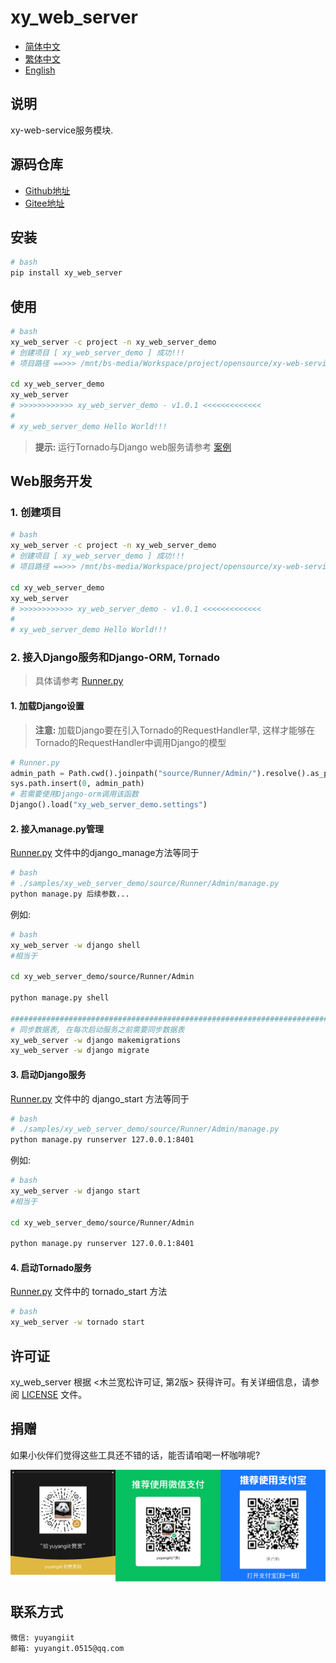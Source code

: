<!--
 * @Author: 余洋 yuyangit.0515@qq.com
 * @Date: 2024-10-18 13:02:23
 * @LastEditors: 余洋 yuyangit.0515@qq.com
 * @LastEditTime: 2024-10-23 20:51:38
 * @FilePath: /xy_web_server/README.md
 * @Description: 这是默认设置,请设置`customMade`, 打开koroFileHeader查看配置 进行设置: https://github.com/OBKoro1/koro1FileHeader/wiki/%E9%85%8D%E7%BD%AE
-->
# xy_web_server

- [简体中文](readme/README_zh_CN.md)
- [繁体中文](readme/README_zh_TW.md)
- [English](readme/README_en.md)

## 说明

xy-web-service服务模块.

## 源码仓库

- <a href="https://github.com/xy-web-service/xy_web_server.git" target="_blank">Github地址</a>  
- <a href="https://gitee.com/xy-web-service/xy_web_server.git" target="_blank">Gitee地址</a>

## 安装

```bash
# bash
pip install xy_web_server
```

## 使用

```bash
# bash
xy_web_server -c project -n xy_web_server_demo
# 创建项目 [ xy_web_server_demo ] 成功!!!
# 项目路径 ==>>> /mnt/bs-media/Workspace/project/opensource/xy-web-service/xy_web_server/test/xy_web_server_demo

cd xy_web_server_demo
xy_web_server
# >>>>>>>>>>>> xy_web_server_demo - v1.0.1 <<<<<<<<<<<<<
#
# xy_web_server_demo Hello World!!!
```

> <b>提示: </b> 运行Tornado与Django web服务请参考 [案例](./samples/xy_web_server_demo)

## Web服务开发

### 1. 创建项目
```bash
# bash
xy_web_server -c project -n xy_web_server_demo
# 创建项目 [ xy_web_server_demo ] 成功!!!
# 项目路径 ==>>> /mnt/bs-media/Workspace/project/opensource/xy-web-service/xy_web_server/test/xy_web_server_demo

cd xy_web_server_demo
xy_web_server
# >>>>>>>>>>>> xy_web_server_demo - v1.0.1 <<<<<<<<<<<<<
#
# xy_web_server_demo Hello World!!!
```
### 2. 接入Django服务和Django-ORM, Tornado

> 具体请参考 [Runner.py](./samples/xy_web_server_demo/source/Runner/Runner.py)

#### 1. 加载Django设置

> <b>注意: </b> 加载Django要在引入Tornado的RequestHandler早, 这样才能够在Tornado的RequestHandler中调用Django的模型
```python
# Runner.py
admin_path = Path.cwd().joinpath("source/Runner/Admin/").resolve().as_posix()
sys.path.insert(0, admin_path)
# 若需要使用Django-orm调用该函数
Django().load("xy_web_server_demo.settings")
```

#### 2. 接入manage.py管理

[Runner.py](./samples/xy_web_server_demo/source/Runner/Runner.py) 文件中的django_manage方法等同于
```bash
# bash
# ./samples/xy_web_server_demo/source/Runner/Admin/manage.py
python manage.py 后续参数...
```

例如: 
```bash
# bash
xy_web_server -w django shell
#相当于

cd xy_web_server_demo/source/Runner/Admin

python manage.py shell

#############################################################################
# 同步数据表, 在每次启动服务之前需要同步数据表
xy_web_server -w django makemigrations
xy_web_server -w django migrate

```

#### 3. 启动Django服务

[Runner.py](./samples/xy_web_server_demo/source/Runner/Runner.py) 文件中的 django_start 方法等同于
```bash
# bash
# ./samples/xy_web_server_demo/source/Runner/Admin/manage.py
python manage.py runserver 127.0.0.1:8401
```
例如: 
```bash
# bash
xy_web_server -w django start
#相当于

cd xy_web_server_demo/source/Runner/Admin

python manage.py runserver 127.0.0.1:8401
```

#### 4. 启动Tornado服务

[Runner.py](./samples/xy_web_server_demo/source/Runner/Runner.py) 文件中的 tornado_start 方法
```bash
# bash
xy_web_server -w tornado start
```

## 许可证
xy_web_server 根据 <木兰宽松许可证, 第2版> 获得许可。有关详细信息，请参阅 [LICENSE](LICENSE) 文件。

## 捐赠
如果小伙伴们觉得这些工具还不错的话，能否请咱喝一杯咖啡呢?  

![Pay-Total](./readme/Pay-Total.png)


## 联系方式

```
微信: yuyangiit
邮箱: yuyangit.0515@qq.com
```